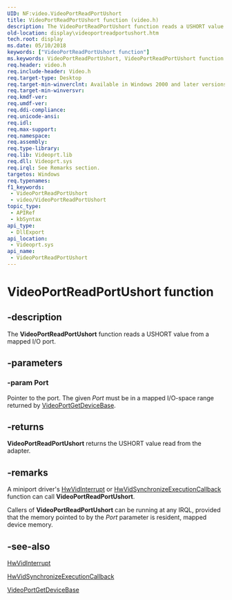 ```yaml
---
UID: NF:video.VideoPortReadPortUshort
title: VideoPortReadPortUshort function (video.h)
description: The VideoPortReadPortUshort function reads a USHORT value from a mapped I/O port.
old-location: display\videoportreadportushort.htm
tech.root: display
ms.date: 05/10/2018
keywords: ["VideoPortReadPortUshort function"]
ms.keywords: VideoPortReadPortUshort, VideoPortReadPortUshort function [Display Devices], VideoPort_Functions_cb14aa82-3092-4982-83c5-4682d7a487c0.xml, display.videoportreadportushort, video/VideoPortReadPortUshort
req.header: video.h
req.include-header: Video.h
req.target-type: Desktop
req.target-min-winverclnt: Available in Windows 2000 and later versions of the Windows operating systems.
req.target-min-winversvr: 
req.kmdf-ver: 
req.umdf-ver: 
req.ddi-compliance: 
req.unicode-ansi: 
req.idl: 
req.max-support: 
req.namespace: 
req.assembly: 
req.type-library: 
req.lib: Videoprt.lib
req.dll: Videoprt.sys
req.irql: See Remarks section.
targetos: Windows
req.typenames: 
f1_keywords:
 - VideoPortReadPortUshort
 - video/VideoPortReadPortUshort
topic_type:
 - APIRef
 - kbSyntax
api_type:
 - DllExport
api_location:
 - Videoprt.sys
api_name:
 - VideoPortReadPortUshort
---
```


# VideoPortReadPortUshort function


## -description

The <b>VideoPortReadPortUshort</b> function reads a USHORT value from a mapped I/O port.

## -parameters

### -param Port

Pointer to the port. The given <i>Port</i> must be in a mapped I/O-space range returned by <a href="/windows-hardware/drivers/ddi/video/nf-video-videoportgetdevicebase">VideoPortGetDeviceBase</a>.

## -returns

<b>VideoPortReadPortUshort</b> returns the USHORT value read from the adapter.

## -remarks

A miniport driver's <a href="/windows-hardware/drivers/ddi/video/nc-video-pvideo_hw_interrupt">HwVidInterrupt</a> or <a href="/windows-hardware/drivers/ddi/video/nc-video-pminiport_synchronize_routine">HwVidSynchronizeExecutionCallback</a> function can call <b>VideoPortReadPortUshort</b>.

Callers of <b>VideoPortReadPortUshort</b> can be running at any IRQL, provided that the memory pointed to by the <i>Port</i> parameter is resident, mapped device memory.

## -see-also

<a href="/windows-hardware/drivers/ddi/video/nc-video-pvideo_hw_interrupt">HwVidInterrupt</a>



<a href="/windows-hardware/drivers/ddi/video/nc-video-pminiport_synchronize_routine">HwVidSynchronizeExecutionCallback</a>



<a href="/windows-hardware/drivers/ddi/video/nf-video-videoportgetdevicebase">VideoPortGetDeviceBase</a>
